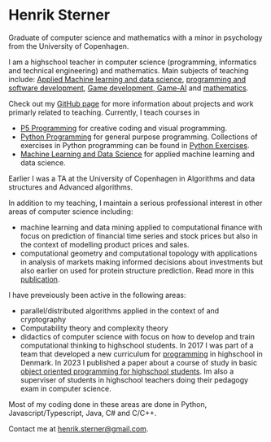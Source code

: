 # Henrik Sterner

Graduate of computer science and mathematics with a minor in psychology from the University of Copenhagen. 

I am a highschool teacher in computer science (programming, informatics and technical engineering) and mathematics.
Main subjects of teaching include: [Applied Machine learning and data science](https://henriksterner.github.io/IntelligenteSystemer/), [programming and software development](https://henriksterner.github.io/P5Programmering/), [Game development,  Game-AI](https://henriksterner.github.io/Unity/) and [mathematics](https://www.uvm.dk/-/media/filer/uvm/gym-laereplaner-2017/htx/matematik-a-htx-august-2017-ua.pdf). 

Check out my [GitHub page](http://www.github.com/HenrikSterner) for more information about projects and work primarly related to teaching. Currently, I teach courses in

- [P5 Programming](https://henriksterner.github.io/P5Programmering/) for creative coding and visual programming.
- [Python Programming](https://henriksterner.github.io/IntroPython) for general purpose programming. Collections of exercises in Python programming can be found in [Python Exercises](https://henriksterner.github.io/PythonExercises/).
- [Machine Learning and Data Science](https://henriksterner.github.io/IntelligenteSystemer/) for applied machine learning and data science.

Earlier I was a TA at the University of Copenhagen in Algorithms and data structures and Advanced algorithms.

In addition to my teaching, I maintain a serious professional interest in other areas of computer science including:

- machine learning and data mining applied to computational finance with focus on prediction of financial time series and stock prices but also in the context of modelling product prices and sales.
- computational geometry and computational topology with applications in analysis of markets making informed decisions about investments but also earlier on used for protein structure prediction. Read more in this [publication](https://www.researchgate.net/publication/220939592_Alpha_Shapes_and_Proteins).  

I have preveiously been active in the following areas:

- parallel/distributed algorithms applied in the context of  and cryptography
- Computability theory and complexity theory
- didactics of computer science with focus on how to develop and train computational thinking to highschool students. In 2017 I was part of a team that developed a new curriculum for [programming](https://www.uvm.dk/-/media/filer/uvm/gym-laereplaner-2017/valgfag/programmering-b-valgfag-august-2017.pdf) in highschool in Denmark. In 2023 I published a paper about a course of study in basic [object oriented programming for highschool students](https://emu.dk/htx/programmering/avancerede-konstruktioner/algoritmer-i-naturen-emergerende-flokadfaerd-og?b=t6-t1084). Im also a superviser of students in highschool teachers doing their pedagogy exam in computer science. 
  
Most of my coding done in these areas are done in Python, Javascript/Typescript, Java, C\# and C/C++.

Contact me at [henrik.sterner@gmail.com](henrik.sterner@gmail.com). 